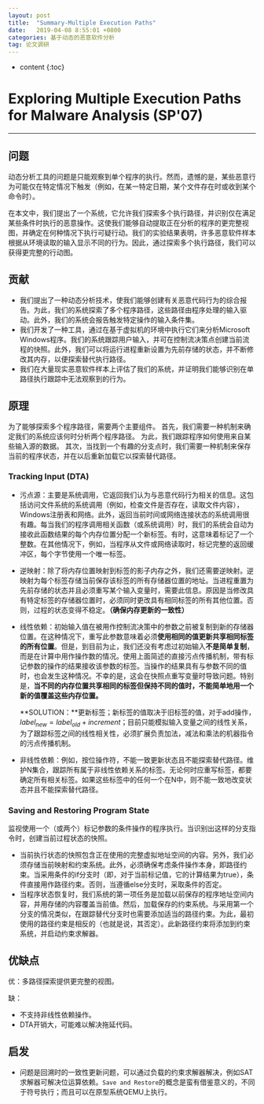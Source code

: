 ```yaml
---
layout: post
title:  "Summary-Multiple Execution Paths"
date:   2019-04-08 8:55:01 +0800
categories: 基于动态的恶意软件分析
tag: 论文调研
---
```

* content
{:toc}


# Exploring Multiple Execution Paths for Malware Analysis (SP'07)

---

## 问题

动态分析工具的问题是只能观察到单个程序的执行。然而，遗憾的是，某些恶意行为可能仅在特定情况下触发（例如，在某一特定日期，某个文件存在时或收到某个命令时）。

在本文中，我们提出了一个系统，它允许我们探索多个执行路径，并识别仅在满足某些条件时执行的恶意操作。这使我们能够自动提取正在分析的程序的更完整视图，并确定在何种情况下执行可疑行动。我们的实验结果表明，许多恶意软件样本根据从环境读取的输入显示不同的行为。因此，通过探索多个执行路径，我们可以获得更完整的行动图。

## 贡献

- 我们提出了一种动态分析技术，使我们能够创建有关恶意代码行为的综合报告。为此，我们的系统探索了多个程序路径，这些路径由程序处理的输入驱动。此外，我们的系统会报告触发特定操作的输入条件集。
- 我们开发了一种工具，通过在基于虚拟机的环境中执行它们来分析Microsoft Windows程序。我们的系统跟踪用户输入，并可在控制流决策点创建当前流程的快照。此外，我们可以将运行进程重新设置为先前存储的状态，并不断修改其内存，以便探索替代执行路径。
- 我们在大量现实恶意软件样本上评估了我们的系统，并证明我们能够识别在单路径执行跟踪中无法观察到的行为。

## 原理

为了能够探索多个程序路径，需要两个主要组件。 首先，我们需要一种机制来确定我们的系统应该何时分析两个程序路径。 为此，我们跟踪程序如何使用来自某些输入源的数据。 其次，当找到一个有趣的分支点时，我们需要一种机制来保存当前的程序状态，并在以后重新加载它以探索替代路径。

### Tracking Input (DTA)

* 污点源：主要是系统调用，它返回我们认为与恶意代码行为相关的信息。这包括访问文件系统的系统调用（例如，检查文件是否存在，读取文件内容），Windows注册表和网络。此外，返回当前时间或网络连接状态的系统调用很有趣。每当我们的程序调用相关函数（或系统调用）时，我们的系统会自动为接收此函数结果的每个内存位置分配一个新标签。有时，这意味着标记了一个整数。在其他情况下，例如，当程序从文件或网络读取时，标记完整的返回缓冲区，每个字节使用一个唯一标签。

* 逆映射：除了将内存位置映射到标签的影子内存之外，我们还需要逆映射。逆映射为每个标签存储当前保存该标签的所有存储器位置的地址。当进程重置为先前存储的状态并且必须重写某个输入变量时，需要此信息。原因是当修改具有特定标签的存储器位置时，必须同时更改具有相同标签的所有其他位置。否则，过程的状态变得不稳定。**（确保内存更新的一致性）**

* 线性依赖：初始输入值在被用作控制流决策中的参数之前被复制到新的存储器位置。在这种情况下，重写此参数意味着必须**使用相同的值更新共享相同标签的所有位置**。但是，到目前为止，我们还没有考虑过初始输入**不是简单复制**，而是在计算中用作操作数的情况。使用上面简述的直接污点传播机制，带有标记参数的操作的结果接收该参数的标签。当操作的结果具有与参数不同的值时，也会发生这种情况。不幸的是，这会在快照点重写变量时导致问题。特别是，**当不同的内存位置共享相同的标签但保持不同的值时，不能简单地用一个新的值覆盖这些内存位置。**

  **SOLUTION：**更新标签；新标签的值取决于旧标签的值，对于add操作， $label_{new}=label_{old}+increment$；目前只能模拟输入变量之间的线性关系，为了跟踪标签之间的线性相关性，必须扩展负责加法，减法和乘法的机器指令的污点传播机制。

* 非线性依赖：例如，按位操作符，不能一致更新状态且不能探索替代路径。维护N集合，跟踪所有属于非线性依赖关系的标签。无论何时应重写标签，都要确定所有相关标签。如果这些标签中的任何一个在N中，则不能一致地改变状态并且不能探索替代路径。

### Saving and Restoring Program State

监视使用一个（或两个）标记参数的条件操作的程序执行。当识别出这样的分支指令时，创建当前过程状态的快照。

* 当前执行状态的快照包含正在使用的完整虚拟地址空间的内容。另外，我们必须存储当前映射和约束系统。此外，必须确保考虑条件操作本身，即路径约束。当采用条件的if分支时（即，对于当前标记值，它的计算结果为true），条件直接用作路径约束。否则，当遵循else分支时，采取条件的否定。
* 当程序状态恢复时，我们系统的第一项任务是加载以前保存的程序地址空间内容，并用存储的内容覆盖当前值。然后，加载保存的约束系统。与采用第一个分支的情况类似，在跟踪替代分支时也需要添加适当的路径约束。为此，最初使用的路径约束是相反的（也就是说，其否定）。此新路径约束将添加到约束系统，并启动约束求解器。

## 优缺点

优：多路径探索提供更完整的视图。

缺：

* 不支持非线性依赖操作。
* DTA开销大，可能难以解决拖延代码。



## 启发

* 问题是回溯时的一致性更新问题，可以通过负载的约束求解器解决，例如SAT求解器可解决位运算依赖。`Save and Restore`的概念是蛮有借鉴意义的，不同于符号执行；而且可以在原型系统QEMU上执行。

